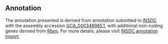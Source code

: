 

Annotation
----------

The annotation presented is derived from annotation submitted to
[INSDC](http://www.insdc.org) with the assembly accession
[GCA\_000348985.1](http://www.ebi.ac.uk/ena/data/view/GCA_000348985.1),
with additional non-coding genes derived from
[Rfam](http://rfam.xfam.org/). For more details, please visit [INSDC
annotation
import](http://ensemblgenomes.org/info/data/insdc_annotation).
